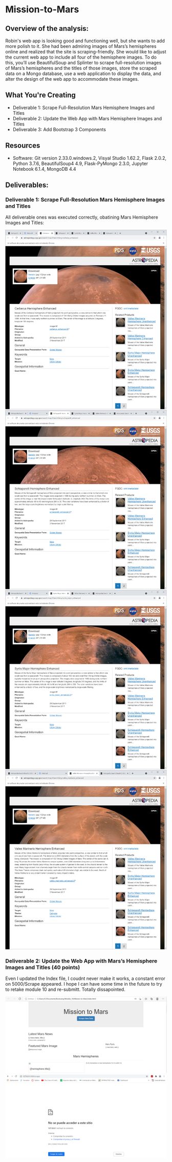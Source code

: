 # Mission-to-Mars
## Overview of the analysis:
Robin's web app is looking good and functioning well, but she wants to add more polish to it. She had been admiring images of Mars’s hemispheres online and realized that the site is scraping-friendly. She would like to adjust the current web app to include all four of the hemisphere images. To do this, you’ll use BeautifulSoup and Splinter to scrape full-resolution images of Mars’s hemispheres and the titles of those images, store the scraped data on a Mongo database, use a web application to display the data, and alter the design of the web app to accommodate these images.

## What You're Creating
- Deliverable 1: Scrape Full-Resolution Mars Hemisphere Images and Titles
- Deliverable 2: Update the Web App with Mars Hemisphere Images and Titles
- Deliverable 3: Add Bootstrap 3 Components

## Resources
- Software: Git version 2.33.0.windows.2, Visyal Studio 1.62.2, Flask 2.0.2, Python 3.7.6, BeautifulSoup4 4.9, Flask-PyMongo 2.3.0, Jupyter Notebook 6.1.4, MongoDB 4.4

## Deliverables:
### Deliverable 1: Scrape Full-Resolution Mars Hemisphere Images and Titles
All deliverable ones was executed correctly, obatining Mars Hemisphere Images and Titles:

![Cerberus.png](https://github.com/Jcreye75/Mission-to-Mars/blob/5c2b2289624ab22f500560a729c5c99edd1398f4/resources/Cerberus.png)
![Schiaparelli.png](https://github.com/Jcreye75/Mission-to-Mars/blob/5c2b2289624ab22f500560a729c5c99edd1398f4/resources/Schiaparelli.png)
![Syrtis.png](https://github.com/Jcreye75/Mission-to-Mars/blob/5c2b2289624ab22f500560a729c5c99edd1398f4/resources/Syrtis.png)
![Valles.png](https://github.com/Jcreye75/Mission-to-Mars/blob/5c2b2289624ab22f500560a729c5c99edd1398f4/resources/Valles.png)

### Deliverable 2: Update the Web App with Mars’s Hemisphere Images and Titles (40 points)
Even I updated the Index file, I coudnt never make it works, a constant error on 5000/Scrape appeared. I hope I can have some time in the future to try to retake module 10 and re-submitt. Totally dissapointed.

![MARS_Hemis.png](https://github.com/Jcreye75/Mission-to-Mars/blob/5c2b2289624ab22f500560a729c5c99edd1398f4/resources/MARS_Hemis.png)
![5000_Scrape.png](https://github.com/Jcreye75/Mission-to-Mars/blob/5c2b2289624ab22f500560a729c5c99edd1398f4/resources/5000_Scrape.png)

